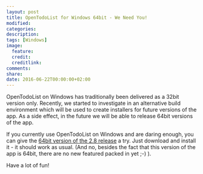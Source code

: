 ```yaml
---
layout: post
title: OpenTodoList for Windows 64bit - We Need You!
modified:
categories: 
description:
tags: [Windows]
image:
  feature:
  credit:
  creditlink:
comments:
share:
date: 2016-06-22T00:00:00+02:00
---
```


OpenTodoList on Windows has traditionally been delivered as a 32bit version only. Recently, we started to investigate in an alternative build environment which will be used to create installers for future versions of the app. As a side effect, in the future we will be able to release 64bit versions of the app.

If you currently use OpenTodoList on Windows and are daring enough, you can give the [64bit version of the 2.8 release](http://rpdev.net/public/repositories/qtifw/OpenTodoList-online-windows-x86_64.exe) a try. Just download and install it - it should work as usual. (And no, besides the fact that this version of the app is 64bit, there are no new featured packed in yet ;-) ).

Have a lot of fun!